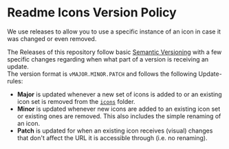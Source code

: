 [semver]: https://semver.org/
[icons]: https://github.com/Readme-Workflows/Readme-Icons/tree/main/icons

# Readme Icons Version Policy
We use releases to allow you to use a specific instance of an icon in case it was changed or even removed.

The Releases of this repository follow basic [Semantic Versioning][semver] with a few specific changes regarding when what part of a version is receiving an update.  
The version format is `vMAJOR.MINOR.PATCH` and follows the following Update-rules:

- **Major** is updated whenever a new set of icons is added to or an existing icon set is removed from the [`icons`][icons] folder.
- **Minor** is updated whenever new icons are added to an existing icon set or existing ones are removed. This also includes the simple renaming of an icon.
- **Patch** is updated for when an existing icon receives (visual) changes that don't affect the URL it is accessible through (i.e. no renaming).
